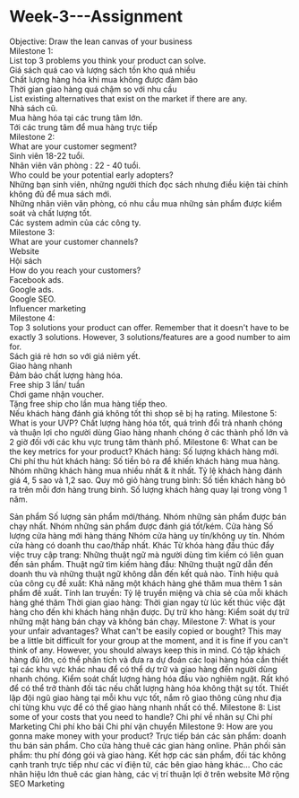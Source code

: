 # Week-3---Assignment
Objective: Draw the lean canvas of your business </br>
Milestone 1:</br>
List top 3 problems you think your product can solve.</br>
Giá sách quá cao và lượng sách tồn kho quá nhiều</br>
Chất lượng hàng hóa khi mua không được đảm bảo</br>
Thời gian giao hàng quá chậm so với nhu cầu</br>
List existing alternatives that exist on the market if there are any.</br>
Nhà sách cũ.</br>
Mua hàng hóa tại các trung tâm lớn.</br>
Tới các trung tâm để mua hàng trực tiếp</br>
Milestone 2:</br>
What are your customer segment?</br>
Sinh viên 18-22 tuổi.</br>
Nhân viên văn phòng : 22 - 40 tuổi.</br>
Who could be your potential early adopters?</br>
Những bạn sinh viên, những người thích đọc sách nhưng điều kiện tài chính không đủ để mua sách mới.</br>
Những nhân viên văn phòng, có nhu cầu mua những sản phẩm được kiểm soát và chất lượng tốt.</br>
Các system admin của các công ty.</br>
Milestone 3:</br>
What are your customer channels? </br>
Website</br>
Hội sách</br>
How do you reach your customers?</br>
Facebook ads.</br>
Google ads.</br>
Google SEO.</br>
Influencer marketing</br>
Milestone 4:</br>
Top 3 solutions your product can offer. Remember that it doesn't have to be exactly 3 solutions. However, 3 solutions/features are a good number to aim for.</br>
Sách giá rẻ hơn so với giá niêm yết.</br>
Giao hàng nhanh</br>
Đảm bảo chất lượng hàng hóa.</br>
Free ship 3 lần/ tuần</br>
Chơi game nhận voucher.</br>
Tặng free ship cho lần mua hàng tiếp theo.</br>
Nếu khách hàng đánh giá không tốt thì shop sẽ bị hạ rating.
Milestone 5:
What is your UVP?
Chất lượng hàng hóa tốt, quá trình đổi trả nhanh chóng và thuận lợi cho người dùng
Giao hàng nhanh chóng ở các thành phố lớn và 2 giờ đối với các khu vực trung tâm thành phố.
Milestone 6:
What can be the key metrics for your product?
Khách hàng:
Số lượng khách hàng mới. 
Chi phí thu hút khách hàng: Số tiền bỏ ra để khiến khách hàng mua hàng.
Nhóm những khách hàng mua nhiều nhất & ít nhất.
Tỷ lệ khách hàng đánh giá 4, 5 sao và 1,2 sao.
Quy mô giỏ hàng trung bình: Số tiền khách hàng bỏ ra trên mỗi đơn hàng trung bình.
Số lượng khách hàng quay lại trong vòng 1 năm.
 
Sản phẩm
Số lượng sản phẩm mới/tháng.
Nhóm những sản phẩm được bán chạy nhất.
Nhóm những sản phẩm được đánh giá tốt/kém.
Cửa hàng
Số lượng cửa hàng mới hàng tháng
Nhóm cửa hàng uy tín/không uy tín.
Nhóm cửa hàng có doanh thu cao/thấp nhất.
Khác
Từ khóa hàng đầu thúc đẩy việc truy cập trang: Những thuật ngữ mà người dùng tìm kiếm có liên quan đến sản phẩm.
Thuật ngữ tìm kiếm hàng đầu: Những thuật ngữ dẫn đến doanh thu và những thuật ngữ không dẫn đến kết quả nào.
Tính hiệu quả của công cụ đề xuất:  Khả năng một khách hàng ghé thăm mua thêm 1 sản phẩm đề xuất.
Tính lan truyền: Tỷ lệ truyền miệng và chia sẻ của mỗi khách hàng ghé thăm
Thời gian giao hàng: Thời gian ngay từ lúc kết thúc việc đặt hàng cho đến khi khách hàng nhận được.
Dự trữ kho hàng: Kiểm soát dự trữ những mặt hàng bán chạy và không bán chạy.
Milestone 7:
What is your your unfair advantages? What can't be easily copied or bought? This may be a little bit difficult for your group at the moment, and it is fine if you can't think of any. However, you should always keep this in mind.
Có tập khách hàng đủ lớn, có thể phân tích và đưa ra dự đoán các loại hàng hóa cần thiết tại các khu vực khác nhau để có thể dự trữ và giao hàng đến người dùng nhanh chóng.
Kiểm soát chất lượng hàng hóa đầu vào nghiêm ngặt. Rất khó để có thể trở thành đối tác nếu chất lượng hàng hóa không thật sự tốt.
Thiết lập đội ngũ giao hàng tại mỗi khu vực tốt, nắm rõ giao thông cũng như địa chỉ từng khu vực để có thể giao hàng nhanh nhất có thể.
Milestone 8:
List some of your costs that you need to handle?
Chi phí về nhân sự
Chi phí Marketing
Chi phí kho bãi
Chi phí vận chuyển
Milestone 9:
How are you gonna make money with your product?
Trực tiếp bán các sản phẩm: doanh thu bán sản phẩm.
Cho cửa hàng thuê các gian hàng online.
Phân phối sản phẩm: thu phí đóng gói và giao hàng.
Kết hợp các sản phẩm, đối tác không cạnh tranh trực tiếp như các ví điện tử, các bên giao hàng khác…
Cho các nhãn hiệu lớn thuê các gian hàng, các vị trí thuận lợi ở trên website
Mở rộng SEO Marketing

